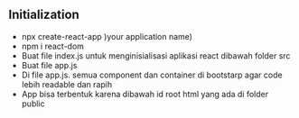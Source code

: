 Initialization
---
- npx create-react-app )your application name)
- npm i react-dom
- Buat file index.js untuk menginisialisasi aplikasi react dibawah folder src
- Buat file app.js
- Di file app.js. semua component dan container di bootstarp agar code lebih readable dan rapih
- App bisa terbentuk karena dibawah id  root html yang ada di folder public